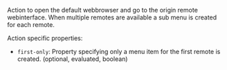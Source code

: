 ﻿Action to open the default webbrowser and go to the origin remote webinterface. When multiple remotes are available a sub menu is created for each remote.

Action specific properties:

- `first-only`: Property specifying only a menu item for the first remote is created. (optional, evaluated, boolean)
